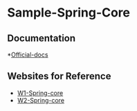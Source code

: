 # Sample-Spring-Core

## Documentation
 *[Official-docs](https://spring.io/projects/spring-framework)
 
## Websites for Reference
  * [W1-Spring-core](https://www.javatpoint.com/spring-tutorial)
  * [W2-Spring-core](https://www.journaldev.com/2888/spring-tutorial-spring-core-tutorial)
